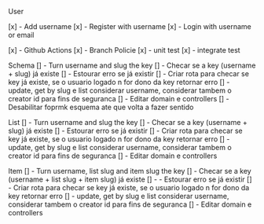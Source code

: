 User

[x] - Add username
    [x] - Register with username
    [x] - Login with username or email

[x] - Github Actions
    [x] - Branch Policie
    [x] - unit test
    [x] - integrate test

Schema
[] - Turn username and slug the key
    [] - Checar se a key (username + slug) já existe
        [] - Estourar erro se já existir
    [] - Criar rota para checar se key já existe, se o usuario logado n for dono da key retornar erro
    [] - update, get by slug  e list considerar username, considerar tambem o creator id para fins de seguranca
        [] - Editar domain e controllers
    [] - Desabilitar foprmk esquema ate que volta a fazer sentido

List
[] - Turn username and slug the key
    [] - Checar se a key (username + slug) já existe
        [] - Estourar erro se já existir
    [] - Criar rota para checar se key já existe, se o usuario logado n for dono da key retornar erro
    [] - update, get by slug  e list considerar username, considerar tambem o creator id para fins de seguranca
        [] - Editar domain e controllers

Item
[] - Turn username, list slug and item slug the key
    [] - Checar se a key (username + list slug + item slug) já existe
        [] - - Estourar erro se já existir
    [] - Criar rota para checar se key já existe, se o usuario logado n for dono da key retornar erro
    [] - update, get by slug  e list considerar username, considerar tambem o creator id para fins de seguranca
        [] - Editar domain e controllers

